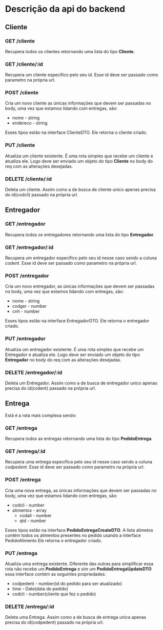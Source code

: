 # Descrição da api do backend

## Cliente

### GET /cliente

Recupera todos os clientes retornando uma lista do tipo **Cliente**.

### GET /cliente/:id

Recupera um cliente especifico pelo seu id.
Esse id deve ser passado como parametro na própria url.

### POST /cliente

Cria um novo cliente as únicas informações que devem ser passadas no body,
uma vez que estamos lidando com entregas, são:

- nome - string
- endereco - string

Esses tipos estão na interface ClienteDTO.
Ele retorna o cliente criado.

### PUT /cliente

Atualiza um cliente existente.
É uma rota simples que recebe um cliente e atualiza ele.
Logo deve ser enviado um objeto do tipo **Cliente** no body do req
com as alterações desejadas.

### DELETE /cliente/:id

Deleta um cliente.
Assim como a de busca de cliente unico apenas precisa
do id(codcli) passado na própria url.

## Entregador

### GET /entregador

Recupera todos os entregadores retornando uma lista do tipo **Entregador**.

### GET /entregador/:id

Recupera um entregador especifico pelo seu id nesse caso sendo a coluna *codent*.
Esse id deve ser passado como parametro na própria url.

### POST /entregador

Cria um novo entregador, as únicas informações que devem ser passadas no body,
uma vez que estamos lidando com entregas, são:

- nome - string
- codger - number
- cnh - number

Esses tipos estão na interface EntregadorDTO.
Ele retorna o entregador criado.

### PUT /entregador

Atualiza um entregador existente.
É uma rota simples que recebe um Entregador e atualiza ele.
Logo deve ser enviado um objeto do tipo **Entregador** no body do req
com as alterações desejadas.

### DELETE /entregador/:id

Deleta um Entregador.
Assim como a de busca de entregador unico apenas precisa
do id(codent) passado na própria url.

## Entrega

Está é a rota mais complexa sendo:

### GET /entrega

Recupera todos as entregas retornando uma lista do tipo **PedidoEntrega**.

### GET /entrega/:id

Recupera uma entrega especifica pelo seu id nesse caso sendo a coluna *codpedent*.
Esse id deve ser passado como parametro na própria url.

### POST /entrega

Cria uma nova entrega, as únicas informações que devem ser passadas no body,
uma vez que estamos lidando com entregas, são:

- codcli - number
- alimentos - array
  - codali - number
  - qtd - number

Esses tipos estão na interface **PedidoEntregaCreateDTO**.
A lista alimetos contém todos os alimentos presentes no pedido
usando a interface PedidoAlimento
Ele retorna o entregador criado.

### PUT /entrega

Atualiza uma entrega existente.
Diferente das outras para simplificar essa rota
não recebe um **PedidoEntrega** e sim um **PedidoEntregaUpdateDTO**
essa interface contém as seguintes propriedades:

- codpedent - number(id do pedido para ser atualizado)
- time - Date(data do pedido)
- codcli - number(cliente que fez o pedido)

### DELETE /entrega/:id

Deleta uma Entrega.
Assim como a de busca de entrega unica apenas precisa
do id(codpedent) passado na própria url.
